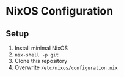# NixOS Configuration

## Setup

1. Install minimal NixOS
2. `nix-shell -p git` 
3. Clone this repository
4. Overwrite `/etc/nixos/configuration.nix`
